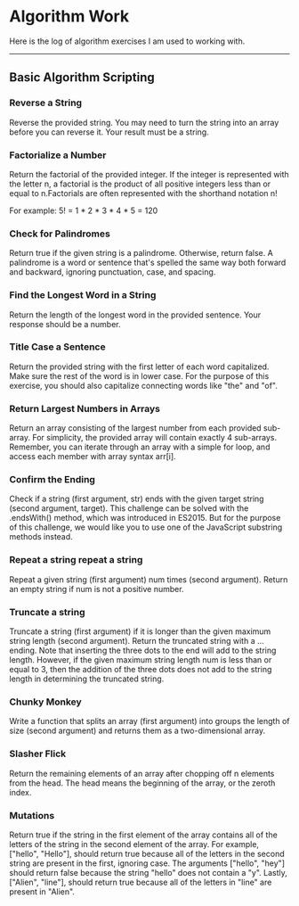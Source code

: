 # Algorithm Work
Here is the log of algorithm exercises I am used to working with.

---

## Basic Algorithm Scripting


### Reverse a String
Reverse the provided string.
You may need to turn the string into an array before you can reverse it.
Your result must be a string.


### Factorialize a Number
Return the factorial of the provided integer. If the integer is represented with the letter n, a factorial is the product of all positive integers less than or equal to n.Factorials are often represented with the shorthand notation n!

For example: 5! = 1 * 2 * 3 * 4 * 5 = 120


### Check for Palindromes
Return true if the given string is a palindrome. Otherwise, return false.
A palindrome is a word or sentence that's spelled the same way both forward and backward, ignoring punctuation, case, and spacing.


### Find the Longest Word in a String
Return the length of the longest word in the provided sentence.
Your response should be a number.


### Title Case a Sentence
Return the provided string with the first letter of each word capitalized. Make sure the rest of the word is in lower case.
For the purpose of this exercise, you should also capitalize connecting words like "the" and "of".


### Return Largest Numbers in Arrays
Return an array consisting of the largest number from each provided sub-array. For simplicity, the provided array will contain exactly 4 sub-arrays.
Remember, you can iterate through an array with a simple for loop, and access each member with array syntax arr[i].


### Confirm the Ending
Check if a string (first argument, str) ends with the given target string (second argument, target).
This challenge can be solved with the .endsWith() method, which was introduced in ES2015. But for the purpose of this challenge, we would like you to use one of the JavaScript substring methods instead.


### Repeat a string repeat a string
Repeat a given string (first argument) num times (second argument). Return an empty string if num is not a positive number.


### Truncate a string
Truncate a string (first argument) if it is longer than the given maximum string length (second argument). Return the truncated string with a ... ending.
Note that inserting the three dots to the end will add to the string length.
However, if the given maximum string length num is less than or equal to 3, then the addition of the three dots does not add to the string length in determining the truncated string.


### Chunky Monkey
Write a function that splits an array (first argument) into groups the length of size (second argument) and returns them as a two-dimensional array.


### Slasher Flick
Return the remaining elements of an array after chopping off n elements from the head.
The head means the beginning of the array, or the zeroth index.


### Mutations
Return true if the string in the first element of the array contains all of the letters of the string in the second element of the array.
For example, ["hello", "Hello"], should return true because all of the letters in the second string are present in the first, ignoring case.
The arguments ["hello", "hey"] should return false because the string "hello" does not contain a "y".
Lastly, ["Alien", "line"], should return true because all of the letters in "line" are present in "Alien".
